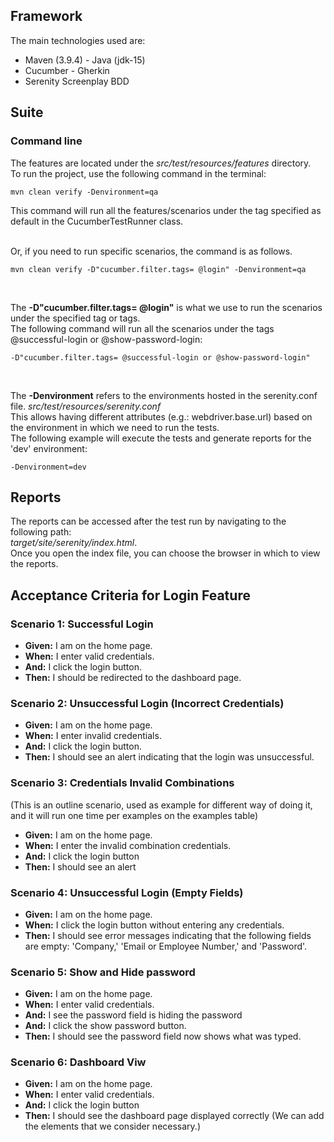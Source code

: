 ## Framework
The main technologies used are:
- Maven (3.9.4) - Java (jdk-15)
- Cucumber - Gherkin
- Serenity Screenplay BDD


## Suite

### Command line
The features are located under the _src/test/resources/features_ directory. <br />
To run the project, use the following command in the terminal:

```
mvn clean verify -Denvironment=qa
```
This command will run all the features/scenarios under the tag specified as default in the CucumberTestRunner class. <br />
<br>


Or, if you need to run specific scenarios, the command is as follows.

```
mvn clean verify -D"cucumber.filter.tags= @login" -Denvironment=qa
```  
<br>

The **-D"cucumber.filter.tags= @login"** is what we use to run the scenarios under the specified tag or tags. <br />
The following command will run all the scenarios under the tags @successful-login or @show-password-login:

```
-D"cucumber.filter.tags= @successful-login or @show-password-login"
```
<br>

The **-Denvironment**  refers to the environments hosted in the serenity.conf file. _src/test/resources/serenity.conf_ <br />
This allows having different attributes (e.g.: webdriver.base.url) based on the environment in which we need to run the tests.<br />
The following example will execute the tests and generate reports for the 'dev' environment:
```
-Denvironment=dev
```


## Reports

The reports can be accessed after the test run by navigating to the following path: <br />
_target/site/serenity/index.html_.<br />
Once you open the index file, you can choose the browser in which to view the reports.

## Acceptance Criteria for Login Feature

### Scenario 1: Successful Login

- **Given:** I am on the home page.
- **When:** I enter valid credentials.
- **And:** I click the login button.
- **Then:** I should be redirected to the dashboard page.

### Scenario 2: Unsuccessful Login (Incorrect Credentials)

- **Given:** I am on the home page.
- **When:** I enter invalid credentials.
- **And:** I click the login button.
- **Then:** I should see an alert indicating that the login was unsuccessful.

### Scenario 3: Credentials Invalid Combinations
(This is an outline scenario, used as example for different way of doing it, and it will run one time per examples on the examples table)
- **Given:** I am on the home page.
- **When:** I enter the invalid combination credentials.
- **And:** I click the login button
- **Then:** I should see an alert

### Scenario 4: Unsuccessful Login (Empty Fields)

- **Given:** I am on the home page.
- **When:** I click the login button without entering any credentials.
- **Then:** I should see error messages indicating that the following fields are empty: 
'Company,' 'Email or Employee Number,' and 'Password'.

### Scenario 5: Show and Hide password

- **Given:** I am on the home page.
- **When:** I enter valid credentials.
- **And:** I see the password field is hiding the password
- **And:** I click the show password button.
- **Then:** I should see the password field now shows what was typed.

### Scenario 6: Dashboard Viw

- **Given:** I am on the home page.
- **When:** I enter valid credentials.
- **And:** I click the login button
- **Then:** I should see the dashboard page displayed correctly (We can add the elements that we consider necessary.)


